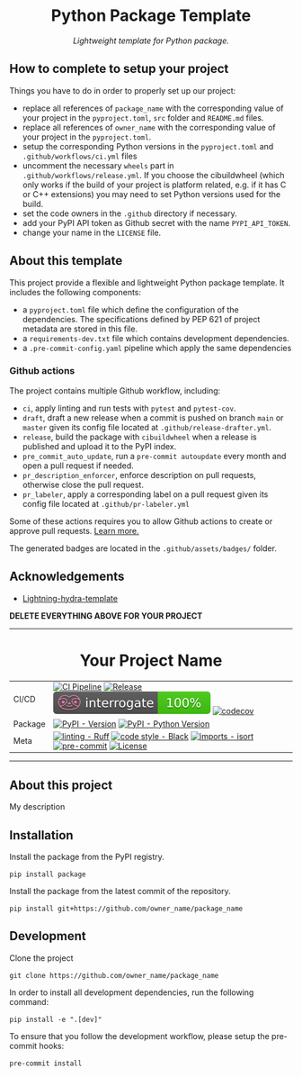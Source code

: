 <div align="center">

# Python Package Template

_Lightweight template for Python package._

</div>

## How to complete to setup your project

Things you have to do in order to properly set up our project:

- replace all references of `package_name` with the corresponding value of your project in the `pyproject.toml`, `src` folder and `README.md` files.
- replace all references of `owner_name` with the corresponding value of your project in the `pyproject.toml`.
- setup the corresponding Python versions in the `pyproject.toml` and `.github/workflows/ci.yml` files
- uncomment the necessary `wheels` part in `.github/workflows/release.yml`. If you choose the cibuildwheel (which only works if the build of your project is platform related, e.g. if it has C or C++ extensions) you may need to set Python versions used for the build.
- set the code owners in the `.github` directory if necessary.
- add your PyPI API token as Github secret with the name `PYPI_API_TOKEN`.
- change your name in the `LICENSE` file.

## About this template

This project provide a flexible and lightweight Python package template. It includes the following components:

- a `pyproject.toml` file which define the configuration of the dependencies. The specifications defined by PEP 621 of project metadata are stored in this file.
- a `requirements-dev.txt` file which contains development dependencies.
- a `.pre-commit-config.yaml` pipeline which apply the same dependencies

### Github actions

The project contains multiple Github workflow, including:

- `ci`, apply linting and run tests with `pytest` and `pytest-cov`.
- `draft`, draft a new release when a commit is pushed on branch `main` or `master` given its config file located at `.github/release-drafter.yml`.
- `release`, build the package with `cibuildwheel` when a release is published and upload it to the PyPI index.
- `pre_commit_auto_update`, run a `pre-commit autoupdate` every month and open a pull request if needed.
- `pr_description_enforcer`, enforce description on pull requests, otherwise close the pull request.
- `pr_labeler`, apply a corresponding label on a pull request given its config file located at `.github/pr-labeler.yml`

Some of these actions requires you to allow Github actions to create or approve pull requests. [Learn more.](https://docs.github.com/en/repositories/managing-your-repositorys-settings-and-features/enabling-features-for-your-repository/managing-github-actions-settings-for-a-repository#preventing-github-actions-from-creating-or-approving-pull-requests)

The generated badges are located in the `.github/assets/badges/` folder.

## Acknowledgements

- [Lightning-hydra-template](https://github.com/ashleve/lightning-hydra-template)

**DELETE EVERYTHING ABOVE FOR YOUR PROJECT**

______________________________________________________________________

<div align="center">

# Your Project Name

|         |                                                                                                                                                                                                                                                                                                                                                                                                                                                                                                                                                                                                                                                                               |
| ------- | ----------------------------------------------------------------------------------------------------------------------------------------------------------------------------------------------------------------------------------------------------------------------------------------------------------------------------------------------------------------------------------------------------------------------------------------------------------------------------------------------------------------------------------------------------------------------------------------------------------------------------------------------------------------------------- |
| CI/CD   | [![CI Pipeline](https://github.com/owner_name/package_name/actions/workflows/ci.yml/badge.svg)](https://github.com/owner_name/package_name/actions/workflows/ci.yml) [![Release](https://github.com/owner_name/package_name/actions/workflows/release.yml/badge.svg)](https://github.com/owner_name/package_name/actions/workflows/release.yml) [![interrogate](.github/assets/badges/interrogate_badge.svg)](https://interrogate.readthedocs.io/en/latest/) [![codecov](https://codecov.io/gh/owner_name/package_name/branch/main/graph/badge.svg)](https://codecov.io/gh/owner_name/package_name)                                                                           |
| Package | [![PyPI - Version](https://img.shields.io/pypi/v/package_name.svg?logo=pypi&label=PyPI&logoColor=gold)](https://pypi.org/project/package_name/) [![PyPI - Python Version](https://img.shields.io/pypi/pyversions/package_name.svg?logo=python&label=Python&logoColor=gold)](https://pypi.org/project/package_name/)                                                                                                                                                                                                                                                                                                                                                           |
| Meta    | [![linting - Ruff](https://img.shields.io/endpoint?url=https://raw.githubusercontent.com/charliermarsh/ruff/main/assets/badge/v0.json)](https://github.com/charliermarsh/ruff) [![code style - Black](https://img.shields.io/badge/code%20style-black-000000.svg)](https://github.com/psf/black) [![imports - isort](https://img.shields.io/badge/imports-isort-ef8336.svg)](https://github.com/pycqa/isort) [![pre-commit](https://img.shields.io/badge/pre--commit-enabled-brightgreen?logo=pre-commit)](https://github.com/pre-commit/pre-commit) [![License](https://img.shields.io/github/license/owner_name/package_name?color=blueviolet)](https://spdx.org/licenses/) |

</div>

______________________________________________________________________

## About this project

My description

## Installation

Install the package from the PyPI registry.

```shell
pip install package
```

Install the package from the latest commit of the repository.

```shell
pip install git+https://github.com/owner_name/package_name
```

## Development

Clone the project

```shell
git clone https://github.com/owner_name/package_name
```

In order to install all development dependencies, run the following command:

```shell
pip install -e ".[dev]"
```

To ensure that you follow the development workflow, please setup the pre-commit hooks:

```shell
pre-commit install
```
